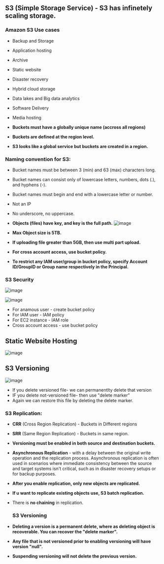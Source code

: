 ## S3 (Simple Storage Service) - S3 has infinetely scaling storage.

### Amazon S3 Use cases

- Backup and Storage
- Application hosting
- Archive
- Static website 
- Disaster recovery
- Hybrid cloud storage
- Data lakes and Big data analytics
- Software Delivery
- Media hosting


- **Buckets must have a globally unique name (accross all regions)**
- **Buckets are defined at the region level.**
- **S3 looks like a global service but buckets are created in a region.**

### Naming convention for S3:

- Bucket names must be between 3 (min) and 63 (max) characters long.
- Bucket names can consist only of lowercase letters, numbers, dots (.), and hyphens (-).
- Bucket names must begin and end with a lowercase letter or number.
- Not an IP
- No underscore, no uppercase.

- **Objects (files) have key, and key is the full path.**
  ![image](https://github.com/muppin/mastering-DevOps/assets/56094875/d2efb50d-2dcc-4224-9614-cba2d88f34c5)

- **Max Object size is 5TB.**
- **If uploading file greater than 5GB, then use multi part upload.**
- **For cross account access, use bucket policy.**
- **To restrict any IAM user/group in bucket policy, specify Account ID/GroupID or Group name respectively in the Principal.**

### S3 Security

![image](https://github.com/muppin/mastering-DevOps/assets/56094875/6db284a3-c608-4625-98c7-1f2ae87a6b41)

![image](https://github.com/muppin/mastering-DevOps/assets/56094875/9b74923d-23d7-401a-9e2e-327eb8666acb)

- For anamous user - create bucket policy
- For IAM user - IAM policy
- For EC2 instance - IAM role
- Cross account access - use bucket policy

## Static Website Hosting

![image](https://github.com/muppin/mastering-DevOps/assets/56094875/c0a90f8a-a0c8-47ed-a7a1-1f911790a9ac)

## S3 Versioning

![image](https://github.com/muppin/mastering-DevOps/assets/56094875/036e4b5f-baed-4441-b22e-78c46697b9f4)

- If you delete versioned file- we can permanentlty delete that version
- IF you delete not-versioned file- then use "delete marker"
- Again we can restore this file by deleting the delete marker.



### S3 Replication:
- **CRR** (Cross Region Replication) - Buckets in Different regions
- **SRR** (Same Region Replication) - Buckets in same region.
- **Versioning must be enabled in both source and destination buckets.**
- **Asynchronous Replication** - with a delay between the original write operation and the replication process. Asynchronous replication is often used in scenarios where immediate consistency between the source and target systems isn't critical, such as in disaster recovery setups or for backup purposes.
- **After you enable replication, only new objects are replicated.**
- **If u want to replicate existing objects use, S3 batch replication.**
- There is **no chaining** in replication.

  ### S3 Versioning
- **Deleting a version is a permanent delete, where as deleting object is recoverable. You can recover the "delete marker".**
-  **Any file that is not versioned prior to enabling versioning will have version "null".**
-  **Suspending versioning will not delete the previous version.**


